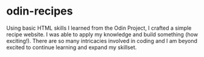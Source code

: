 # odin-recipes
Using basic HTML skills I learned from the Odin Project, I crafted a simple recipe website. I was able to apply my knowledge and build something (how exciting!). There are so many intricacies involved in coding and I am beyond excited to continue learning and expand my skillset. 
